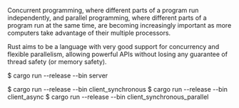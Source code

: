 Concurrent programming, where different parts of a program run independently, and parallel programming, where different parts of a program run at the same time, are becoming increasingly important as more computers take advantage of their multiple processors.

Rust aims to be a language with very good support for concurrency and flexible parallelism, allowing powerful APIs without losing any guarantee of thread safety (or memory safety).


$ cargo run --release --bin server

$ cargo run --release --bin client_synchronous
$ cargo run --release --bin client_async
$ cargo run --release --bin client_synchronous_parallel

